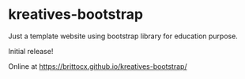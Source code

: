 # kreatives-bootstrap
Just a template website using bootstrap library for education purpose.


Initial release!

Online at https://brittocx.github.io/kreatives-bootstrap/
